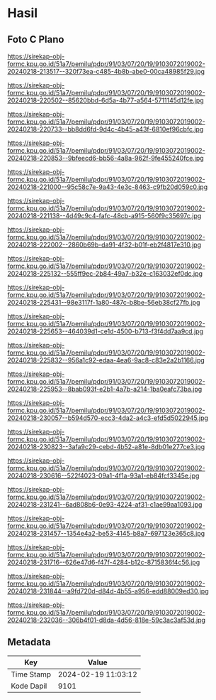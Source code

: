 # Hasil

## Foto C Plano

https://sirekap-obj-formc.kpu.go.id/51a7/pemilu/pdpr/91/03/07/20/19/9103072019002-20240218-213517--320f73ea-c485-4b8b-abe0-00ca48985f29.jpg

https://sirekap-obj-formc.kpu.go.id/51a7/pemilu/pdpr/91/03/07/20/19/9103072019002-20240218-220502--85620bbd-6d5a-4b77-a564-5711145d12fe.jpg

https://sirekap-obj-formc.kpu.go.id/51a7/pemilu/pdpr/91/03/07/20/19/9103072019002-20240218-220733--bb8dd6fd-9d4c-4b45-a43f-6810ef96cbfc.jpg

https://sirekap-obj-formc.kpu.go.id/51a7/pemilu/pdpr/91/03/07/20/19/9103072019002-20240218-220853--9bfeecd6-bb56-4a8a-962f-9fe455240fce.jpg

https://sirekap-obj-formc.kpu.go.id/51a7/pemilu/pdpr/91/03/07/20/19/9103072019002-20240218-221000--95c58c7e-9a43-4e3c-8463-c9fb20d059c0.jpg

https://sirekap-obj-formc.kpu.go.id/51a7/pemilu/pdpr/91/03/07/20/19/9103072019002-20240218-221138--4d49c9c4-fafc-48cb-a915-560f9c35697c.jpg

https://sirekap-obj-formc.kpu.go.id/51a7/pemilu/pdpr/91/03/07/20/19/9103072019002-20240218-222002--2860b69b-da91-4f32-b01f-eb2f4817e310.jpg

https://sirekap-obj-formc.kpu.go.id/51a7/pemilu/pdpr/91/03/07/20/19/9103072019002-20240218-225132--555ff9ec-2b84-49a7-b32e-c163032ef0dc.jpg

https://sirekap-obj-formc.kpu.go.id/51a7/pemilu/pdpr/91/03/07/20/19/9103072019002-20240218-225431--98e3117f-1a80-487c-b8be-56eb38cf27fb.jpg

https://sirekap-obj-formc.kpu.go.id/51a7/pemilu/pdpr/91/03/07/20/19/9103072019002-20240218-225653--464039d1-ce1d-4500-b713-f3f4dd7aa9cd.jpg

https://sirekap-obj-formc.kpu.go.id/51a7/pemilu/pdpr/91/03/07/20/19/9103072019002-20240218-225832--956a1c92-edaa-4ea6-9ac8-c83e2a2b1166.jpg

https://sirekap-obj-formc.kpu.go.id/51a7/pemilu/pdpr/91/03/07/20/19/9103072019002-20240218-225953--8bab093f-e2b1-4a7b-a214-1ba0eafc73ba.jpg

https://sirekap-obj-formc.kpu.go.id/51a7/pemilu/pdpr/91/03/07/20/19/9103072019002-20240218-230057--b594d570-ecc3-4da2-a4c3-efd5d5022945.jpg

https://sirekap-obj-formc.kpu.go.id/51a7/pemilu/pdpr/91/03/07/20/19/9103072019002-20240218-230823--3afa9c29-cebd-4b52-a81e-8db01e277ce3.jpg

https://sirekap-obj-formc.kpu.go.id/51a7/pemilu/pdpr/91/03/07/20/19/9103072019002-20240218-230616--522f4023-09a1-4f1a-93a1-eb84fcf3345e.jpg

https://sirekap-obj-formc.kpu.go.id/51a7/pemilu/pdpr/91/03/07/20/19/9103072019002-20240218-231241--6ad808b6-0e93-4224-af31-c1ae99aa1093.jpg

https://sirekap-obj-formc.kpu.go.id/51a7/pemilu/pdpr/91/03/07/20/19/9103072019002-20240218-231457--1354e4a2-be53-4145-b8a7-697123e365c8.jpg

https://sirekap-obj-formc.kpu.go.id/51a7/pemilu/pdpr/91/03/07/20/19/9103072019002-20240218-231716--626e47d6-f47f-4284-b12c-8715836f4c56.jpg

https://sirekap-obj-formc.kpu.go.id/51a7/pemilu/pdpr/91/03/07/20/19/9103072019002-20240218-231844--a9fd720d-d84d-4b55-a956-edd88009ed30.jpg

https://sirekap-obj-formc.kpu.go.id/51a7/pemilu/pdpr/91/03/07/20/19/9103072019002-20240218-232036--306b4f01-d8da-4d56-818e-59c3ac3af53d.jpg


## Metadata

| Key        | Value               |
| ---------- | ------------------- |
| Time Stamp | 2024-02-19 11:03:12 |
| Kode Dapil | 9101                |



